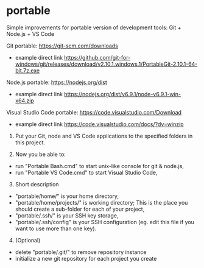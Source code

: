 # portable
Simple improvements for portable version of development tools: Git + Node.js + VS Code

Git portable: https://git-scm.com/downloads
- example direct link https://github.com/git-for-windows/git/releases/download/v2.10.1.windows.1/PortableGit-2.10.1-64-bit.7z.exe

Node.js portable: https://nodejs.org/dist 
- example direct link https://nodejs.org/dist/v6.9.1/node-v6.9.1-win-x64.zip

Visual Studio Code portable: https://code.visualstudio.com/Download
- example direct link https://code.visualstudio.com/docs/?dv=winzip

1) Put your Git, node and VS Code applications to the specified folders in this project.

2) Now you be able to:
- run "Portable Bash.cmd" to start unix-like console for git & node.js,
- run "Portable VS Code.cmd" to start Visual Studio Code,

3) Short description
- "portable/home/" is your home directory,
- "portable/home/projects/" is working directory; This is the place you should create a sub-folder for each of your project,
- "portable/.ssh/" is your SSH key storage,
- "portable/.ssh/config" is your SSH configuration (eg. edit this file if you want to use more than one key).

4) (Optional)
- delete "portable/.git/" to remove repository instance
- initialize a new git repository for each project you create